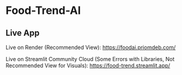 # Food-Trend-AI

## Live App

Live on Render (Recommended View): https://foodai.priomdeb.com/

Live on Streamlit Community Cloud (Some Errors with Libraries, Not Recommended View for Visuals): https://food-trend.streamlit.app/
